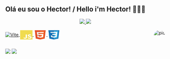 ## Olá eu sou o Hector! / Hello i'm Hector! 👋👋👋

<div align="center">
  <a href="">
  <img height="42%" src="https://github-readme-stats.vercel.app/api?username=HectorLDC0&show_icons=true&theme=dark&include_all_commits=true&count_private=true"/>
  <img height="50%" src="https://github-readme-stats.vercel.app/api/top-langs/?username=HectorLDC0&layout=compact&langs_count=7&theme=dark"/>
</div>
  
 <div style="display: inline_block"><br>
  <img align="center" alt="Vite" height="30" width="40" src="https://cdn.jsdelivr.net/gh/devicons/devicon@latest/icons/vitejs/vitejs-original.svg" />
  <img align="center" alt="Js" height="30" width="40" src="https://raw.githubusercontent.com/devicons/devicon/master/icons/javascript/javascript-plain.svg">
  <img align="center" alt="HTML" height="30" width="40" src="https://raw.githubusercontent.com/devicons/devicon/master/icons/html5/html5-original.svg">
  <img align="center" alt="CSS" height="30" width="40" src="https://raw.githubusercontent.com/devicons/devicon/master/icons/css3/css3-original.svg">
  <img align="right" alt="pic" height="150" style="border-radius:50px;" src="https://i.pinimg.com/564x/bc/b5/70/bcb570fcb6d3941be70a2a72ecfe0c2a.jpg">
</div>

  ##
  
  <div>
    <a href="https://www.instagram.com/hectordiel/" target="_blank"><img src="https://img.shields.io/badge/Instagram-E4405F?style=for-the-badge&logo=instagram&logoColor=white" target="_blank"></a>
    <a href="mailto:hectordiel9@gmail.com" target="_blank"><img src="https://img.shields.io/badge/Gmail-D14836?style=for-the-badge&logo=gmail&logoColor=white" target="_blank"></a>
  </div>
